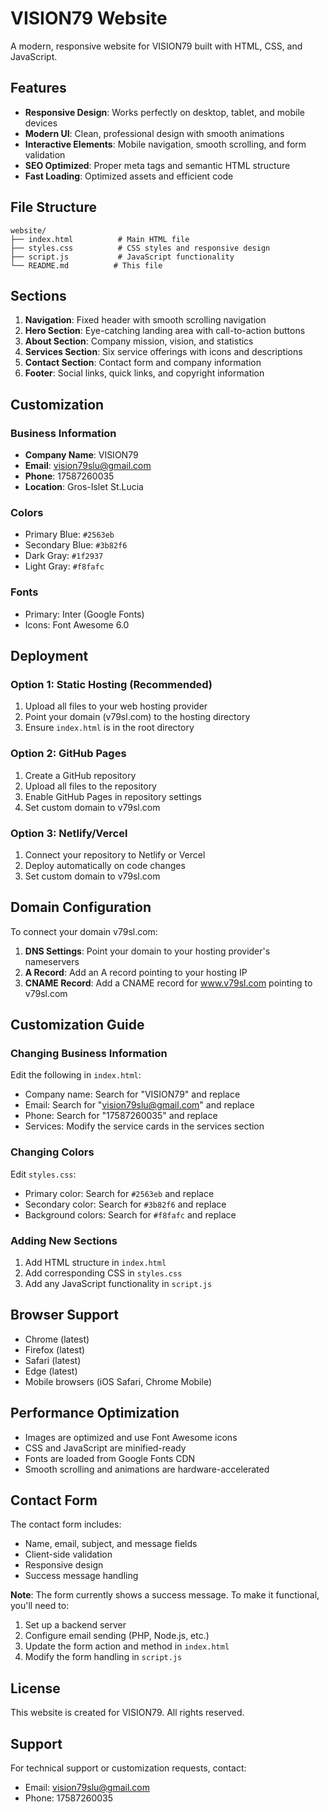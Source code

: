 # VISION79 Website

A modern, responsive website for VISION79 built with HTML, CSS, and JavaScript.

## Features

- **Responsive Design**: Works perfectly on desktop, tablet, and mobile devices
- **Modern UI**: Clean, professional design with smooth animations
- **Interactive Elements**: Mobile navigation, smooth scrolling, and form validation
- **SEO Optimized**: Proper meta tags and semantic HTML structure
- **Fast Loading**: Optimized assets and efficient code

## File Structure

```
website/
├── index.html          # Main HTML file
├── styles.css          # CSS styles and responsive design
├── script.js           # JavaScript functionality
└── README.md          # This file
```

## Sections

1. **Navigation**: Fixed header with smooth scrolling navigation
2. **Hero Section**: Eye-catching landing area with call-to-action buttons
3. **About Section**: Company mission, vision, and statistics
4. **Services Section**: Six service offerings with icons and descriptions
5. **Contact Section**: Contact form and company information
6. **Footer**: Social links, quick links, and copyright information

## Customization

### Business Information
- **Company Name**: VISION79
- **Email**: vision79slu@gmail.com
- **Phone**: 17587260035
- **Location**: Gros-Islet St.Lucia

### Colors
- Primary Blue: `#2563eb`
- Secondary Blue: `#3b82f6`
- Dark Gray: `#1f2937`
- Light Gray: `#f8fafc`

### Fonts
- Primary: Inter (Google Fonts)
- Icons: Font Awesome 6.0

## Deployment

### Option 1: Static Hosting (Recommended)
1. Upload all files to your web hosting provider
2. Point your domain (v79sl.com) to the hosting directory
3. Ensure `index.html` is in the root directory

### Option 2: GitHub Pages
1. Create a GitHub repository
2. Upload all files to the repository
3. Enable GitHub Pages in repository settings
4. Set custom domain to v79sl.com

### Option 3: Netlify/Vercel
1. Connect your repository to Netlify or Vercel
2. Deploy automatically on code changes
3. Set custom domain to v79sl.com

## Domain Configuration

To connect your domain v79sl.com:

1. **DNS Settings**: Point your domain to your hosting provider's nameservers
2. **A Record**: Add an A record pointing to your hosting IP
3. **CNAME Record**: Add a CNAME record for www.v79sl.com pointing to v79sl.com

## Customization Guide

### Changing Business Information
Edit the following in `index.html`:
- Company name: Search for "VISION79" and replace
- Email: Search for "vision79slu@gmail.com" and replace
- Phone: Search for "17587260035" and replace
- Services: Modify the service cards in the services section

### Changing Colors
Edit `styles.css`:
- Primary color: Search for `#2563eb` and replace
- Secondary color: Search for `#3b82f6` and replace
- Background colors: Search for `#f8fafc` and replace

### Adding New Sections
1. Add HTML structure in `index.html`
2. Add corresponding CSS in `styles.css`
3. Add any JavaScript functionality in `script.js`

## Browser Support

- Chrome (latest)
- Firefox (latest)
- Safari (latest)
- Edge (latest)
- Mobile browsers (iOS Safari, Chrome Mobile)

## Performance Optimization

- Images are optimized and use Font Awesome icons
- CSS and JavaScript are minified-ready
- Fonts are loaded from Google Fonts CDN
- Smooth scrolling and animations are hardware-accelerated

## Contact Form

The contact form includes:
- Name, email, subject, and message fields
- Client-side validation
- Responsive design
- Success message handling

**Note**: The form currently shows a success message. To make it functional, you'll need to:
1. Set up a backend server
2. Configure email sending (PHP, Node.js, etc.)
3. Update the form action and method in `index.html`
4. Modify the form handling in `script.js`

## License

This website is created for VISION79. All rights reserved.

## Support

For technical support or customization requests, contact:
- Email: vision79slu@gmail.com
- Phone: 17587260035
